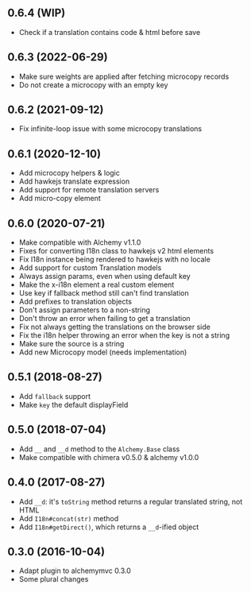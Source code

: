 ## 0.6.4 (WIP)

* Check if a translation contains code & html before save

## 0.6.3 (2022-06-29)

* Make sure weights are applied after fetching microcopy records
* Do not create a microcopy with an empty key

## 0.6.2 (2021-09-12)

* Fix infinite-loop issue with some microcopy translations

## 0.6.1 (2020-12-10)

* Add microcopy helpers & logic
* Add hawkejs translate expression
* Add support for remote translation servers
* Add micro-copy element

## 0.6.0 (2020-07-21)

* Make compatible with Alchemy v1.1.0
* Fixes for converting I18n class to hawkejs v2 html elements
* Fix I18n instance being rendered to hawkejs with no locale
* Add support for custom Translation models
* Always assign params, even when using default key
* Make the x-i18n element a real custom element
* Use key if fallback method still can't find translation
* Add prefixes to translation objects
* Don't assign parameters to a non-string
* Don't throw an error when failing to get a translation
* Fix not always getting the translations on the browser side
* Fix the i18n helper throwing an error when the key is not a string
* Make sure the source is a string
* Add new Microcopy model (needs implementation)

## 0.5.1 (2018-08-27)

* Add `fallback` support
* Make `key` the default displayField

## 0.5.0 (2018-07-04)

* Add `__` and `__d` method to the `Alchemy.Base` class
* Make compatible with chimera v0.5.0 & alchemy v1.0.0

## 0.4.0 (2017-08-27)

* Add `__d`: it's `toString` method returns a regular translated string, not HTML
* Add `I18n#concat(str)` method
* Add `I18n#getDirect()`, which returns a `__d`-ified object

## 0.3.0 (2016-10-04)

* Adapt plugin to alchemymvc 0.3.0
* Some plural changes